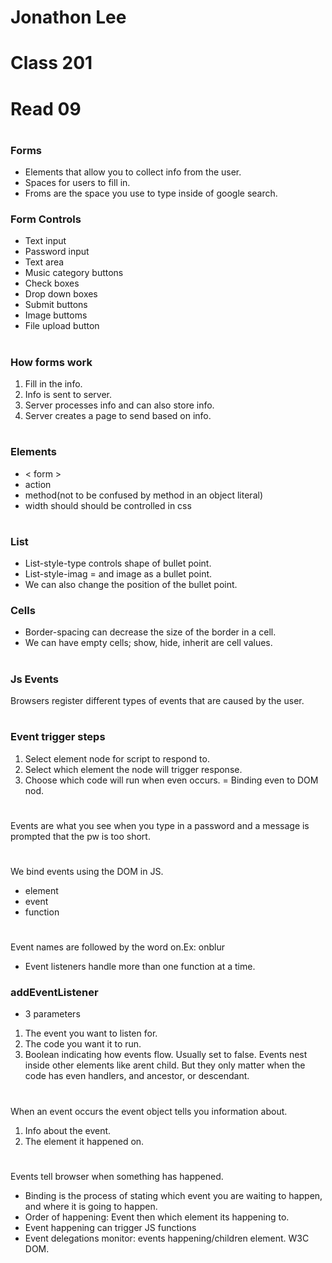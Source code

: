 # Jonathon Lee
# Class 201 
# Read 09
#
### Forms
- Elements that allow you to collect info from the user.
- Spaces for users to fill in.
- Froms are the space you use to type inside of google search.

### Form Controls
- Text input
- Password input
- Text area
- Music category buttons
- Check boxes
- Drop down boxes
- Submit buttons
- Image buttoms
- File upload button
#
### How forms work
1. Fill in the info.
1. Info is sent to server.
1. Server processes info and can also store info.
1. Server creates a page to send based on info.
#
### Elements
- < form >
- action
- method(not to be confused by method in an object literal)
- width should should be controlled in css
#
### List
- List-style-type controls shape of bullet point.
- List-style-imag = and image as a bullet point.
- We can also change the position of the bullet point.

### Cells
- Border-spacing can decrease the size of the border in a cell.
- We can have empty cells; show, hide, inherit are cell values.
#
### Js Events
Browsers register different types of events that are caused by the user.
#
### Event trigger steps
1. Select element node for script to respond to.
1. Select which element the node will trigger response.
1. Choose which code will run when even occurs. = Binding even to DOM nod.
#
Events are what you see when you type in a password and a message is prompted that the pw is too short. 
#
We bind events using the DOM in JS.
- element
- event
- function
# 
Event names are followed by the word on.Ex: onblur
- Event listeners handle more than one function at a time.
### addEventListener
- 3 parameters 
1. The event you want to listen for.
1. The code you want it to run.
1. Boolean indicating how events flow. Usually set to false.
Events nest inside other elements like arent child. But they only matter when the code has even handlers, and ancestor, or descendant.
#
When an event occurs the event object tells you information about.
1. Info about the event.
1. The element it happened on.
#
Events tell browser when something has happened. 
- Binding is the process of stating which event you are waiting to happen, and where it is going to happen.
- Order of happening: Event then which element its happening to.
- Event happening can trigger JS functions
- Event delegations monitor: events happening/children element. W3C DOM.

